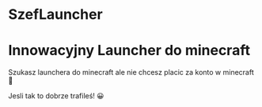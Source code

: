 # SzefLauncher
Innowacyjny Launcher do minecraft
==================================


Szukasz launchera do minecraft ale nie chcesz placic za konto w minecraft 🤔

Jesli tak to dobrze trafileś! 😀
